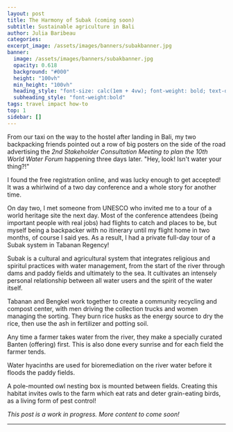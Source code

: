 ```yaml
---
layout: post
title: The Harmony of Subak (coming soon)
subtitle: Sustainable agriculture in Bali
author: Julia Baribeau
categories: 
excerpt_image: /assets/images/banners/subakbanner.jpg
banner:
  image: /assets/images/banners/subakbanner.jpg
  opacity: 0.618
  background: "#000"
  height: "100vh"
  min_height: "100vh"
  heading_style: "font-size: calc(1em + 4vw); font-weight: bold; text-decoration: underline"
  subheading_style: "font-weight:bold"
tags: travel impact how-to
top: 1
sidebar: []
---
```


From our taxi on the way to the hostel after landing in Bali, my two backpacking friends pointed out a row of big posters on the side of the road advertising the *2nd Stakeholder Consultation Meeting to plan the 10th World Water Forum* happening three days later. "Hey, look! Isn't water your thing?!" 

I found the free registration online, and was lucky enough to get accepted! It was a whirlwind of a two day conference and a whole story for another time.

On day two, I met someone from UNESCO who invited me to a tour of a world heritage site the next day. Most of the conference attendees (being important people with real jobs) had flights to catch and places to be, but myself being a backpacker with no itinerary until my flight home in two months, of course I said yes. As a result, I had a private full-day tour of a Subak system in Tabanan Regency!

Subak is a cultural and agricultural system that integrates religious and spiritul practices with water management, from the start of the river through dams and paddy fields and ultimately to the sea. It cultivates an intensely personal relationship between all water users and the spirit of the water itself.

Tabanan and Bengkel work together to create a community recycling and compost center, with men driving the collection trucks and women managing the sorting. They burn rice husks as the energy source to dry the rice, then use the ash in fertilizer and potting soil.

Any time a farmer takes water from the river, they make a specially curated Banten (offering) first. This is also done every sunrise and for each field the farmer tends.

Water hyacinths are used for bioremediation on the river water before it floods the paddy fields.

A pole-mounted owl nesting box is mounted between fields. Creating this habitat invites owls to the farm which eat rats and deter grain-eating birds, as a living form of pest control!

*This post is a work in progress. More content to come soon!*

----- 